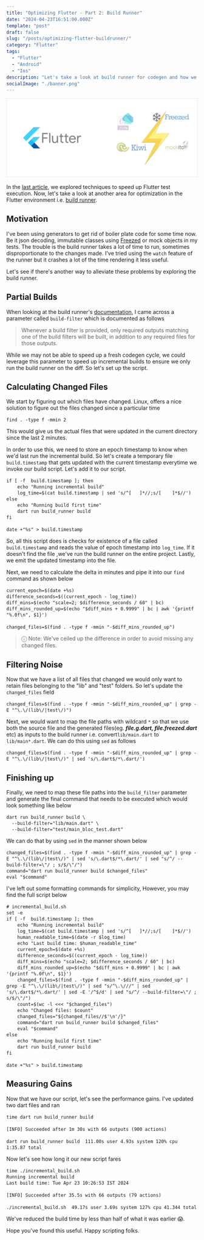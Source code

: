 ```yaml
---
title: "Optimizing Flutter - Part 2: Build Runner"
date: "2024-04-23T16:51:00.000Z"
template: "post"
draft: false
slug: "/posts/optimizing-flutter-buildrunner/"
category: "Flutter"
tags:
  - "Flutter"
  - "Android"
  - "Ios"
description: "Let's take a look at build runner for codegen and how we could speed it up."
socialImage: "./banner.png"
---
```


![Banner graphic Flutter codegen optimization](banner.png)

In the [last article](/posts/optimizing-flutter-tests/), we explored techniques to speed up Flutter test execution. Now, let's take a look at another area for optimization in the Flutter environment i.e. [build runner](https://pub.dev/packages/build_runner).

## Motivation

I've been using generators to get rid of boiler plate code for some time now. Be it json decoding, immutable classes using [Freezed](https://pub.dev/packages/freezed/) or mock objects in my tests. The trouble is the build runner takes a lot of time to run, sometimes disproportionate to the changes made. I've tried using the `watch` feature of the runner but it crashes a lot of the time rendering it less useful.

Let's see if there's another way to alleviate these problems by exploring the build runner.

## Partial Builds

When looking at the build runner's [documentation](https://github.com/dart-lang/build/blob/master/docs/partial_builds.md), I came across a parameter called `build-filter` which is documented as follows

> Whenever a build filter is provided, only required outputs matching one of the build filters will be built, in addition to any required files for those outputs.

While we may not be able to speed up a fresh codegen cycle, we could leverage this parameter to speed up incremental builds to ensure we only run the build runner on the diff. So let's set up the script.

## Calculating Changed Files

We start by figuring out which files have changed. Linux, offers a nice solution to figure out the files changed since a particular time

```shell
find . -type f -mmin 2
```

This would give us the actual files that were updated in the current directory since the last 2 minutes.

In order to use this, we need to store an epoch timestamp to know when we'd last run the incremental build. So let's create a temporary file `build.timestamp` that gets updated with the current timestamp everytime we invoke our build script. Let's add it to our script.

```shell
if [ -f  build.timestamp ]; then
    echo "Running incremental build"
    log_time=$(cat build.timestamp | sed 's/^[   ]*//;s/[    ]*$//')
else
    echo "Running build first time"
    dart run build_runner build
fi

date +"%s" > build.timestamp
```

So, all this script does is checks for existence of a file called `build.timestamp` and reads the value of epoch timestamp into `log_time`. If it doesn't find the file ,we've run the build runner on the entire project. Lastly, we emit the updated timestamp into the file.

Next, we need to calculate the delta in minutes and pipe it into our `find` command as shown below

```shell
current_epoch=$(date +%s)
difference_seconds=$((current_epoch - log_time))
diff_mins=$(echo "scale=2; $difference_seconds / 60" | bc)
diff_mins_rounded_up=$(echo "$diff_mins + 0.9999" | bc | awk '{printf "%.0f\n", $1}')

changed_files=$(find . -type f -mmin "-$diff_mins_rounded_up")
```

> ⓘ Note: We've ceiled up the difference in order to avoid missing any changed files.

## Filtering Noise

Now that we have a list of all files that changed we would only want to retain files belonging to the "lib" and "test" folders. So let's update the `changed_files` field

```shell
changed_files=$(find . -type f -mmin "-$diff_mins_rounded_up" | grep -E "^\.\/(lib\/|test\/)")
```

Next, we would want to map the file paths with wildcard `*` so that we use both the source file and the generated files(eg. **_file.g.dart, file.freezed.dart_** etc) as inputs to the build runner i.e. convert`lib/main.dart` to `lib/main*.dart`. We can do this using `sed` as follows

```shell
changed_files=$(find . -type f -mmin "-$diff_mins_rounded_up" | grep -E "^\.\/(lib\/|test\/)" | sed 's/\.dart$/*\.dart/')

```

## Finishing up

Finally, we need to map these file paths into the `build_filter` parameter and generate the final command that needs to be executed which would look something like below

```shell
dart run build_runner build \
  --build-filter="lib/main.dart" \
  --build-filter="test/main_bloc_test.dart"
```

We can do that by using `sed` in the manner shown below

```shell
changed_files=$(find . -type f -mmin "-$diff_mins_rounded_up" | grep -E "^\.\/(lib\/|test\/)" | sed 's/\.dart$/*\.dart/' | sed "s/^/ --build-filter=\"/ ; s/$/\"/")
command="dart run build_runner build $changed_files"
eval "$command"
```

I've left out some formatting commands for simplicity, However, you may find the full script below

```shell
# incremental_build.sh
set -e
if [ -f  build.timestamp ]; then
    echo "Running incremental build"
    log_time=$(cat build.timestamp | sed 's/^[   ]*//;s/[    ]*$//')
    human_readable_time=$(date -r $log_time)
    echo "Last build time: $human_readable_time"
    current_epoch=$(date +%s)
    difference_seconds=$((current_epoch - log_time))
    diff_mins=$(echo "scale=2; $difference_seconds / 60" | bc)
    diff_mins_rounded_up=$(echo "$diff_mins + 0.9999" | bc | awk '{printf "%.0f\n", $1}')
    changed_files=$(find . -type f -mmin "-$diff_mins_rounded_up" | grep -E "^\.\/(lib\/|test\/)" | sed "s/^\.\///" | sed 's/\.dart$/*\.dart/' | sed -E '/^$/d' | sed "s/^/ --build-filter=\"/ ; s/$/\"/")
    count=$(wc -l <<< "$changed_files")
    echo "Changed files: $count"
    changed_files="${changed_files//$'\n'/}"
    command="dart run build_runner build $changed_files"
    eval "$command"
else
    echo "Running build first time"
    dart run build_runner build
fi

date +"%s" > build.timestamp
```

## Measuring Gains

Now that we have our script, let's see the performance gains. I've updated two dart files and ran

```shell
time dart run build_runner build

[INFO] Succeeded after 1m 30s with 66 outputs (900 actions)

dart run build_runner build  111.00s user 4.93s system 120% cpu 1:35.87 total
```

Now let's see how long it our new script fares

```shell
time ./incremental_build.sh
Running incremental build
Last build time: Tue Apr 23 10:26:53 IST 2024

[INFO] Succeeded after 35.5s with 66 outputs (79 actions)

./incremental_build.sh  49.17s user 3.69s system 127% cpu 41.344 total
```

We've reduced the build time by less than half of what it was earlier 😱.

Hope you've found this useful. Happy scripting folks.
